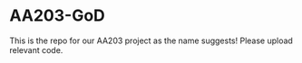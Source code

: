 # AA203-GoD

This is the repo for our AA203 project as the name suggests! Please upload relevant code. 